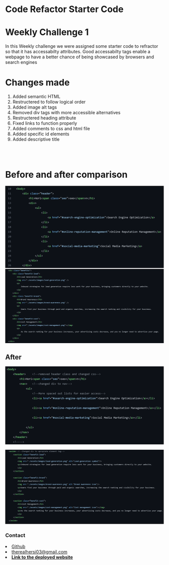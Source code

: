 # Code Refactor Starter Code

# Weekly Challenge  1

In this Weekly challenge we were assigned some starter code to refractor so that it has accessabilty attributes. Good accessabilty tags enable a webpage to have a better chance of being showcased by browsers and search engines

<h1>Changes made</h1>
    <ol>
<li>Added semantic HTML</li>
<li>Restructered to follow logical order</li>
<li>Added image alt tags</li>
<li>Removed div tags with more accessible alternatives</li>
<li>Restructered heading attribute</li>
<li>Fixed links to function properly</li>
<li>Added comments to css and html file</li>
<li>Added specific id elements</li>
<li>Added descriptive title</li>
</ol>
</br>

</br>
<h1>Before and after comparison</h1>
<img src="./Screenshot%202022-07-02%20at%2015-21-39%20coding-boot-camp_urban-octo-telegram.png">
<img src="./weekly-challenge-screenshot.png">

<h2>After</h2>

![screenshot](./Screenshot%202022-07-02%20at%2015-56-51%20AbdalehHersi_weekly-challenge-1%20at%20Main.png)

![screenshot](./Screenshot%202022-07-02%20at%2016-33-53%20AbdalehHersi_weekly-challenge-1%20at%20Main.png)

<h3>Contact</h3>

<li><a href="https://github.com/AbdalehHersi">Github</li>
<li>therealhersi03@gmail.com</li>

<li><a href="https://abdalehhersi.github.io/weekly-challenge-1/develop/"><b>Link to the deployed website<b/></li>
